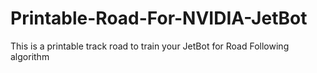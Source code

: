 # Printable-Road-For-NVIDIA-JetBot
This is a printable track road to train your JetBot for Road Following algorithm
